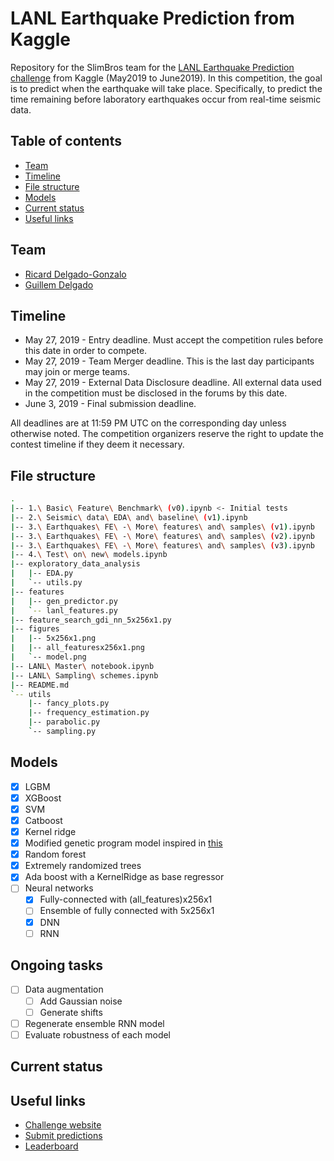 # LANL Earthquake Prediction from Kaggle

Repository for the SlimBros team for the [LANL Earthquake Prediction challenge](https://www.kaggle.com/c/LANL-Earthquake-Prediction/) from Kaggle (May2019 to June2019). In this competition, the goal is to predict when the earthquake will take place. Specifically, to predict the time remaining before laboratory earthquakes occur from real-time seismic data.

## Table of contents
  * [Team](#team)
  * [Timeline](#timeline)
  * [File structure](#file-structure) 
  * [Models](#models)
  * [Current status](#current-status) 
  * [Useful links](#useful-links) 

## Team
- [Ricard Delgado-Gonzalo](https://www.linkedin.com/in/ricarddelgadogonzalo/)
- [Guillem Delgado](https://www.linkedin.com/in/guillem-delgado-gonzalo-576aa73a/)

## Timeline
- May 27, 2019 - Entry deadline. Must accept the competition rules before this date in order to compete.
- May 27, 2019 - Team Merger deadline. This is the last day participants may join or merge teams.
- May 27, 2019 - External Data Disclosure deadline. All external data used in the competition must be disclosed in the forums by this date.
- June 3, 2019 - Final submission deadline.

All deadlines are at 11:59 PM UTC on the corresponding day unless otherwise noted. The competition organizers reserve the right to update the contest timeline if they deem it necessary.

## File structure
```bash
.
|-- 1.\ Basic\ Feature\ Benchmark\ (v0).ipynb <- Initial tests
|-- 2.\ Seismic\ data\ EDA\ and\ baseline\ (v1).ipynb
|-- 3.\ Earthquakes\ FE\ -\ More\ features\ and\ samples\ (v1).ipynb
|-- 3.\ Earthquakes\ FE\ -\ More\ features\ and\ samples\ (v2).ipynb
|-- 3.\ Earthquakes\ FE\ -\ More\ features\ and\ samples\ (v3).ipynb
|-- 4.\ Test\ on\ new\ models.ipynb
|-- exploratory_data_analysis
|   |-- EDA.py
|   `-- utils.py
|-- features
|   |-- gen_predictor.py
|   `-- lanl_features.py
|-- feature_search_gdi_nn_5x256x1.py
|-- figures
|   |-- 5x256x1.png
|   |-- all_featuresx256x1.png
|   `-- model.png
|-- LANL\ Master\ notebook.ipynb
|-- LANL\ Sampling\ schemes.ipynb
|-- README.md
`-- utils
    |-- fancy_plots.py
    |-- frequency_estimation.py
    |-- parabolic.py
    `-- sampling.py
```

## Models
- [x] LGBM
- [x] XGBoost
- [x] SVM
- [x] Catboost
- [x] Kernel ridge
- [x] Modified genetic program model inspired in [this](https://www.kaggle.com/scirpus/andrews-script-plus-a-genetic-program-model)
- [x] Random forest
- [x] Extremely randomized trees
- [x] Ada boost with a KernelRidge as base regressor
- [ ] Neural networks
  - [x] Fully-connected with (all_features)x256x1
  - [ ] Ensemble of fully connected with 5x256x1
  - [x] DNN
  - [ ] RNN

## Ongoing tasks
- [ ] Data augmentation
  - [ ] Add Gaussian noise
  - [ ] Generate shifts
- [ ] Regenerate ensemble RNN model
- [ ] Evaluate robustness of each model

## Current status


## Useful links
- [Challenge website](https://www.kaggle.com/c/LANL-Earthquake-Prediction/)
- [Submit predictions](https://www.kaggle.com/c/LANL-Earthquake-Prediction/submit)
- [Leaderboard](https://www.kaggle.com/c/LANL-Earthquake-Prediction/leaderboard)